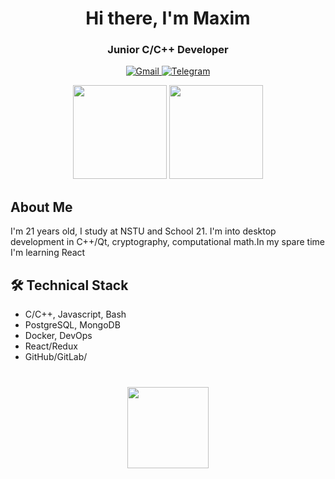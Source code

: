 <div id="header" align="center">
	<h1>Hi there, I'm Maxim</h1>
	<h3>Junior C/C++ Developer</h3>
</div>
<div id="socials" align="center">
	</a>
	<a href="gmail-url">
		<img src="https://img.shields.io/badge/Gmail-blue?style=for-the-badge&logo=gmail&logoColor=white" alt="Gmail"/>
	</a>
	<a href="https://t.me/fersko">
		<img src="https://img.shields.io/badge/Telegram-blue?style=for-the-badge&logo=telegram&logoColor=white" alt="Telegram"/>
	</a>
</div>

<p align='center'>

   <a href="https://github-readme-stats.vercel.app/api?username=maximfersko&show_icons=true&count_private=true">
       <img height=150 src="https://github-readme-stats.vercel.app/api?username=maximfersko&show_icons=true&count_private=true"/></a>
   <a href="https://github.com/maximfersko/github-readme-stats">
       <img height=150 src="https://github-readme-stats.vercel.app/api/top-langs/?username=maximfersko&layout=compact"/></a>

</p>

## About Me
I'm 21 years old, I study at NSTU and School 21. I'm into desktop development in C++/Qt, cryptography, computational math.In my spare time I'm learning React

## 🛠 Technical Stack
*   C/C++, Javascript, Bash
*   PostgreSQL, MongoDB
*   Docker, DevOps
*   React/Redux
*   GitHub/GitLab/


<div align="center" style="margin: 40px 0">
   <a href="https://github.com/maximferslo/github-profile-views-counter">
       <img width="130px" src="https://komarev.com/ghpvc/?username=maximfersko&color=00BFFF">
   </a>
</div>

<!--
**maximfersko/maximfersko** is a ✨ _special_ ✨ repository because its `README.md` (this file) appears on your GitHub profile.

Here are some ideas to get you started:

- 🔭 I’m currently working on ...
- 🌱 I’m currently learning ...
- 👯 I’m looking to collaborate on ...
- 🤔 I’m looking for help with ...
- 💬 Ask me about ...
- 📫 How to reach me: ...
- 😄 Pronouns: ...
- ⚡ Fun fact: ...
-->
